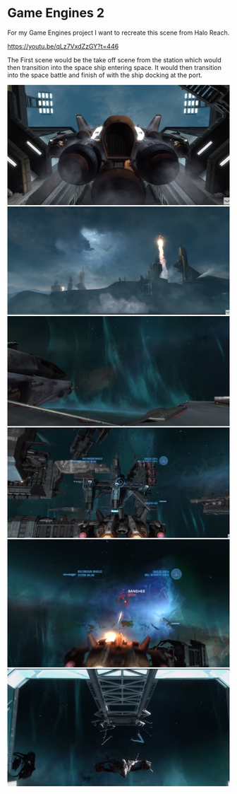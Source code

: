 # Game Engines 2
For my Game Engines project I want to recreate this scene from Halo Reach.

https://youtu.be/qLz7VxdZzGY?t=446

The First scene would be the take off scene from the station which would then transition into the space ship entering space. It would then transition into the space battle and finish of with the ship docking at the port.

![](https://github.com/PapaJepo/Game-Engines-2/blob/master/Images/StoryBoard1.PNG)
![](https://github.com/PapaJepo/Game-Engines-2/blob/master/Images/StoryBoard2.PNG)
![](https://github.com/PapaJepo/Game-Engines-2/blob/master/Images/StoryBoard3.PNG)
![](https://github.com/PapaJepo/Game-Engines-2/blob/master/Images/StoryBoard4.PNG)
![](https://github.com/PapaJepo/Game-Engines-2/blob/master/Images/StoryBoard5.PNG)
![](https://github.com/PapaJepo/Game-Engines-2/blob/master/Images/StoryBoard6.PNG)
